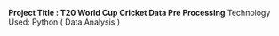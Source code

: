 **Project Title : T20 World Cup Cricket Data Pre Processing**
Technology Used: Python ( Data Analysis )

